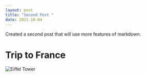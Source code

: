```yaml
---
layout: post
title: "Second Post "
date: 2021-10-04
---
```


Created a second post that will use more features of markdown.

# Trip to France
![Eiffel Tower](Tour_Eiffel_Wikimedia_Commons.jpg)
